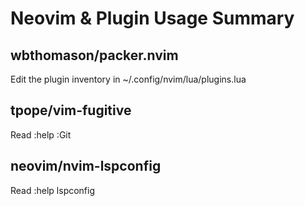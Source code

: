 Neovim & Plugin Usage Summary
=============================

wbthomason/packer.nvim
----------------------
Edit the plugin inventory in ~/.config/nvim/lua/plugins.lua


tpope/vim-fugitive
------------------
Read :help :Git


neovim/nvim-lspconfig
--------------------
Read :help lspconfig
